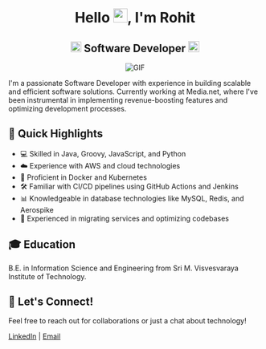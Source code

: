 <link
  rel="stylesheet"
  href="https://cdn.jsdelivr.net/gh/dheereshagrwal/colored-icons@1.7.7/src/app/ci.min.css"
/>

<h1 align="center">Hello <img src="https://user-images.githubusercontent.com/74038190/216120981-b9507c36-0e04-4469-8e27-c99271b45ba5.png" width="28px"/>, I'm Rohit</h1>
<h2 align="center">
  <img src="https://komarev.com/ghpvc/?username=RohitRed19&color=dc143c&style=for-the-badge" alt="Profile Views" style="height:21px;">
  Software Developer
  <a href="https://rohitred19.github.io/portfolio/index.html">
    <img src="https://img.shields.io/badge/Portfolio-543DE0?style=for-the-badge&logo=About.me&logoColor=white" alt="Portfolio" style="height:22px;">
  </a>
</h2>

<div align="center">
 <img alt="GIF" src="https://user-images.githubusercontent.com/74038190/225813708-98b745f2-7d22-48cf-9150-083f1b00d6c9.gif" />
</div>


I'm a passionate Software Developer with experience in building scalable and efficient software solutions. Currently working at Media.net, where I've been instrumental in implementing revenue-boosting features and optimizing development processes.

## 🚀 Quick Highlights

- 💻 Skilled in Java, Groovy, JavaScript, and Python
- ☁️ Experience with AWS and cloud technologies
- 🐳 Proficient in Docker and Kubernetes
- 🛠️ Familiar with CI/CD pipelines using GitHub Actions and Jenkins
- 📊 Knowledgeable in database technologies like MySQL, Redis, and Aerospike
- 🔄 Experienced in migrating services and optimizing codebases

## 🎓 Education

B.E. in Information Science and Engineering from Sri M. Visvesvaraya Institute of Technology.

## 🔗 Let's Connect!

Feel free to reach out for collaborations or just a chat about technology!

[LinkedIn](https://www.linkedin.com/in/rohit-reddy19/) | [Email](mailto:pintureddy45@gmail.com)




